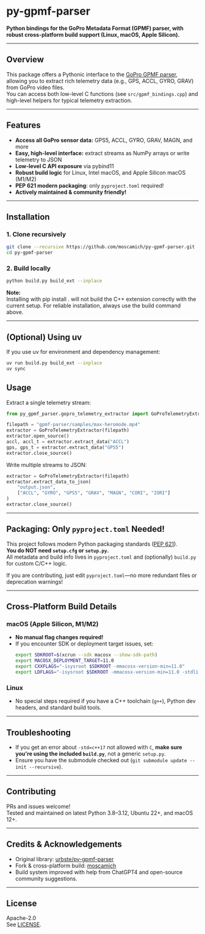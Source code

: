 # py-gpmf-parser

**Python bindings for the GoPro Metadata Format (GPMF) parser, with robust cross-platform build support (Linux, macOS, Apple Silicon).**

---

## Overview

This package offers a Pythonic interface to the [GoPro GPMF parser](https://github.com/gopro/gpmf-parser), allowing you to extract rich telemetry data (e.g., GPS, ACCL, GYRO, GRAV) from GoPro video files.  
You can access both low-level C functions (see `src/gpmf_bindings.cpp`) and high-level helpers for typical telemetry extraction.

---

## Features

- **Access all GoPro sensor data:** GPS5, ACCL, GYRO, GRAV, MAGN, and more
- **Easy, high-level interface:** extract streams as NumPy arrays or write telemetry to JSON
- **Low-level C API exposure** via pybind11
- **Robust build logic** for Linux, Intel macOS, and Apple Silicon macOS (M1/M2)
- **PEP 621 modern packaging**: only `pyproject.toml` required!
- **Actively maintained & community friendly!**

---

## Installation

### 1. Clone recursively

```bash
git clone --recursive https://github.com/moscamich/py-gpmf-parser.git
cd py-gpmf-parser
```

### 2. Build locally

```bash
python build.py build_ext --inplace
```

**Note:**  
Installing with pip install . will not build the C++ extension correctly with the current setup.
For reliable installation, always use the build command above.

---

## (Optional) Using uv
If you use uv for environment and dependency management:

```bash
uv run build.py build_ext --inplace
uv sync
```
## Usage

Extract a single telemetry stream:
```python
from py_gpmf_parser.gopro_telemetry_extractor import GoProTelemetryExtractor

filepath = "gpmf-parser/samples/max-heromode.mp4"
extractor = GoProTelemetryExtractor(filepath)
extractor.open_source()
accl, accl_t = extractor.extract_data("ACCL")
gps, gps_t = extractor.extract_data("GPS5")
extractor.close_source()
```

Write multiple streams to JSON:
```python
extractor = GoProTelemetryExtractor(filepath)
extractor.extract_data_to_json(
    "output.json",
    ["ACCL", "GYRO", "GPS5", "GRAV", "MAGN", "CORI", "IORI"]
)
extractor.close_source()
```

---

## Packaging: Only `pyproject.toml` Needed!

This project follows modern Python packaging standards ([PEP 621](https://packaging.python.org/en/latest/specifications/pyproject-toml/)).  
**You do NOT need `setup.cfg` or `setup.py`.**  
All metadata and build info lives in `pyproject.toml` and (optionally) `build.py` for custom C/C++ logic.

If you are contributing, just edit `pyproject.toml`—no more redundant files or deprecation warnings!

---

## Cross-Platform Build Details

### macOS (Apple Silicon, M1/M2)

- **No manual flag changes required!**
- If you encounter SDK or deployment target issues, set:
  ```bash
  export SDKROOT=$(xcrun --sdk macosx --show-sdk-path)
  export MACOSX_DEPLOYMENT_TARGET=11.0
  export CXXFLAGS="-isysroot $SDKROOT -mmacosx-version-min=11.0"
  export LDFLAGS="-isysroot $SDKROOT -mmacosx-version-min=11.0 -stdlib=libc++"
  ```

### Linux

- No special steps required if you have a C++ toolchain (`g++`), Python dev headers, and standard build tools.

---

## Troubleshooting

- If you get an error about `-std=c++17` not allowed with `C`, **make sure you're using the included `build.py`**, not a generic `setup.py`.
- Ensure you have the submodule checked out (`git submodule update --init --recursive`).

---

## Contributing

PRs and issues welcome!  
Tested and maintained on latest Python 3.8–3.12, Ubuntu 22+, and macOS 12+.

---

## Credits & Acknowledgements

- Original library: [urbste/py-gpmf-parser](https://github.com/urbste/py-gpmf-parser)
- Fork & cross-platform build: [moscamich](https://github.com/moscamich)
- Build system improved with help from ChatGPT4 and open-source community suggestions.

---

## License

Apache-2.0  
See [LICENSE](LICENSE).
